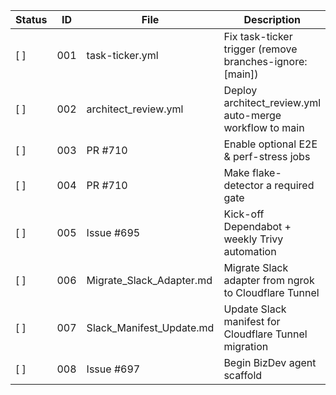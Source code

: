 <!-- ARCHITECT PROMPT: You are an AI architect.  
Generate a task breakdown from the planning bullets below.  
Return a markdown table with columns: | Status | ID | File | Description |.  
Use [ ] for unchecked tasks and [x] for completed ones. -->

| Status | ID  | File                       | Description                                                      |
|--------|-----|----------------------------|------------------------------------------------------------------|
| [ ]    | 001 | task-ticker.yml            | Fix task-ticker trigger (remove branches-ignore: [main])        |
| [ ]    | 002 | architect_review.yml       | Deploy architect_review.yml auto-merge workflow to main          |
| [ ]    | 003 | PR #710                    | Enable optional E2E & perf-stress jobs                           |
| [ ]    | 004 | PR #710                    | Make flake-detector a required gate                              |
| [ ]    | 005 | Issue #695                 | Kick-off Dependabot + weekly Trivy automation                    |
| [ ]    | 006 | Migrate_Slack_Adapter.md   | Migrate Slack adapter from ngrok to Cloudflare Tunnel            |
| [ ]    | 007 | Slack_Manifest_Update.md   | Update Slack manifest for Cloudflare Tunnel migration            |
| [ ]    | 008 | Issue #697                 | Begin BizDev agent scaffold                                      |